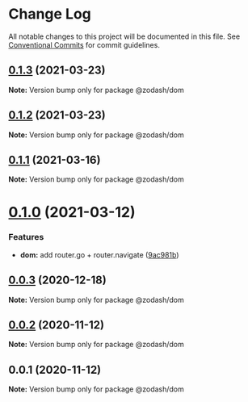 # Change Log

All notable changes to this project will be documented in this file.
See [Conventional Commits](https://conventionalcommits.org) for commit guidelines.

## [0.1.3](https://github.com/zcorky/zodash/compare/@zodash/dom@0.1.2...@zodash/dom@0.1.3) (2021-03-23)

**Note:** Version bump only for package @zodash/dom





## [0.1.2](https://github.com/zcorky/zodash/compare/@zodash/dom@0.1.1...@zodash/dom@0.1.2) (2021-03-23)

**Note:** Version bump only for package @zodash/dom





## [0.1.1](https://github.com/zcorky/zodash/compare/@zodash/dom@0.1.0...@zodash/dom@0.1.1) (2021-03-16)

**Note:** Version bump only for package @zodash/dom





# [0.1.0](https://github.com/zcorky/zodash/compare/@zodash/dom@0.0.3...@zodash/dom@0.1.0) (2021-03-12)


### Features

* **dom:** add router.go + router.navigate ([9ac981b](https://github.com/zcorky/zodash/commit/9ac981b5daa7948c83dc43c1114198d626737999))





## [0.0.3](https://github.com/zcorky/zodash/compare/@zodash/dom@0.0.2...@zodash/dom@0.0.3) (2020-12-18)

**Note:** Version bump only for package @zodash/dom





## [0.0.2](https://github.com/zcorky/zodash/compare/@zodash/dom@0.0.1...@zodash/dom@0.0.2) (2020-11-12)

**Note:** Version bump only for package @zodash/dom





## 0.0.1 (2020-11-12)

**Note:** Version bump only for package @zodash/dom
